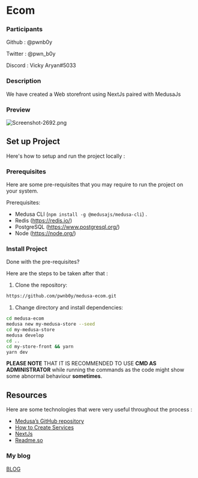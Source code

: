 # Ecom

### Participants

Github : @pwnb0y

Twitter : @pwn_b0y

Discord : Vicky Aryan#5033

### Description

We have created a Web storefront using NextJs paired with MedusaJs

### Preview

![Screenshot-2692.png](https://s4.gifyu.com/images/Screenshot-2692.png)

## Set up Project

Here's how to setup and run the project locally :

### Prerequisites

Here are some pre-requisites that you may require to run the project on your system.

Prerequisites:

- Medusa CLI (```npm install -g @medusajs/medusa-cli```) .
- Redis (https://redis.io/)
- PostgreSQL (https://www.postgresql.org/)
- Node (https://node.org/)

### Install Project

Done with the pre-requisites?

Here are the steps to be taken after that :


1. Clone the repository:

```bash
https://github.com/pwnb0y/medusa-ecom.git
```

1. Change directory and install dependencies:

```bash
cd medusa-ecom
medusa new my-medusa-store --seed
cd my-medusa-store
medusa develop
cd ..
cd my-store-front && yarn
yarn dev
```
**PLEASE NOTE** THAT IT IS RECOMMENDED TO USE **CMD AS ADMINISTRATOR** while running the commands as the code might show some abnormal behaviour **sometimes**.
## Resources

Here are some technologies that were very useful throughout the process :

- [Medusa’s GitHub repository](https://github.com/medusajs/medusa)
- [How to Create Services](https://docs.medusajs.com/advanced/backend/services/create-service)
- [NextJs](https://nextjs.org/)
- [Readme.so](https://readme.so/editor)


### My blog

[BLOG](https://pwnb0y.medium.com)
